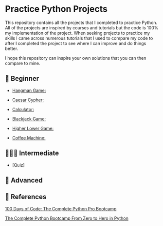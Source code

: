 # Practice Python Projects

This repository contains all the projects that I completed to practice Python. All of the projects are inspired by courses and tutorials but the code is 100% my implementation of the project. When seeking projects to practice my skills I came across numerous tutorials that I used to compare my code to after I completed the project to see where I can improve and do things better.

I hope this repository can inspire your own solutions that you can then compare to mine.

## 👼 Beginner

- [Hangman Game:](https://github.com/MithraPerera/Python_Practice_Projects/tree/main/Console_Hangman)

- [Caesar Cypher:](https://github.com/MithraPerera/Python_Practice_Projects/tree/main/Caesar%20Cipher)

- [Calculator:](https://github.com/MithraPerera/Python_Practice_Projects/tree/main/Calculator)

- [Blackjack Game:](https://github.com/MithraPerera/Python_Practice_Projects/tree/main/Blackjack)

- [Higher Lower Game:](https://github.com/MithraPerera/Python_Practice_Projects/tree/main/Higher_Lower_Game)

- [Coffee Machine:](https://github.com/MithraPerera/Python_Practice_Projects/tree/main/Coffee%20Machine)

## 👨🏾‍💻 Intermediate

- [Quiz]

## 🚀 Advanced

## 🤝 References

[100 Days of Code: The Complete Python Pro Bootcamp](https://www.udemy.com/course/100-days-of-code/)

[The Complete Python Bootcamp From Zero to Hero in Python](https://www.udemy.com/course/complete-python-bootcamp/)
